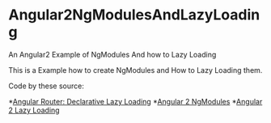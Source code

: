 # Angular2NgModulesAndLazyLoading
An Angular2 Example of NgModules And how to Lazy Loading

This is a Example how to create NgModules and How to Lazy Loading them.

Code by these source:

*[Angular Router: Declarative Lazy Loading](https://vsavkin.com/angular-router-declarative-lazy-loading-7071d1f203ee#.3z9thp79s)
*[Angular 2 NgModules](http://slides.com/leosvelperez/ng2-ngmodules#/)
*[Angular 2 Lazy Loading](http://slides.com/leosvelperez/ng2-lazy-loading#/)
